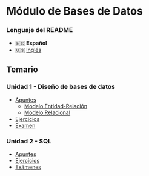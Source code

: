# Módulo de Bases de Datos

### Lenguaje del README
- 🇪🇸 **Español**
- 🇺🇸 [Inglés](./README-en.md)

## Temario
### Unidad 1 - Diseño de bases de datos
- [Apuntes](./Unidad1-Diseño%20de%20bases%20de%20datos/Apuntes/)
    - [Modelo Entidad-Relación](./Unidad1-Diseño%20de%20bases%20de%20datos/Apuntes/Unidad1-Modelo%20entidad-relación/)
    - [Modelo Relacional](./Unidad1-Diseño%20de%20bases%20de%20datos/Apuntes/Unidad2-Modelo%20relacional/)
- [Ejercicios](./Unidad1-Diseño%20de%20bases%20de%20datos/Ejercicios/)
- [Examen](./Unidad1-Diseño%20de%20bases%20de%20datos/Examen/)
### Unidad 2 - SQL
- [Apuntes](./Unidad2-SQL/Apuntes/)
- [Ejercicios](./Unidad2-SQL/Ejercicios/)
- [Exámenes](./Unidad2-SQL/Examenes/)
